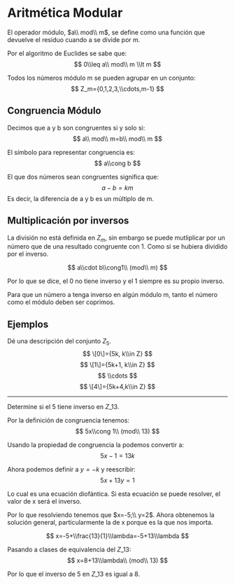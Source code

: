 # Aritmética Modular

El operador módulo, $a\\ mod\\ m$, se define como una función que devuelve el
residuo cuando a se divide por m.

Por el algoritmo de Euclides se sabe que: $$ 0\\leq a\\ mod\\ m \\lt m $$

Todos los números módulo m se pueden agrupar en un conjunto: $$
Z_m={0,1,2,3,\\cdots,m-1} $$

## Congruencia Módulo

Decimos que a y b son congruentes si y solo si: $$ a\\ mod\\ m=b\\ mod\\ m $$

El símbolo para representar congruencia es: $$ a\\cong b $$

El que dos números sean congruentes significa que: $$ a-b=km $$ Es decir, la
diferencia de a y b es un múltiplo de m.

## Multiplicación por inversos

La división no está definida en $Z_m$, sin embargo se puede mutliplicar por un
número que de una resultado congruente con 1. Como si se hubiera dividido por el
inverso.

$$ a\\cdot b\\cong1\\ (mod\\ m) $$

Por lo que se dice, el 0 no tiene inverso y el 1 siempre es su propio inverso.

Para que un número a tenga inverso en algún módulo m, tanto el número como el
módulo deben ser coprimos.

## Ejemplos

Dé una descripción del conjunto $Z_5$. $$ \[0\]={5k, k\\in Z} $$ $$ \[1\]={5k+1,
k\\in Z} $$ $$ \\cdots $$ $$ \[4\]={5k+4,k\\in Z} $$

______________________________________________________________________

Determine si el 5 tiene inverso en $Z\_{13}$.

Por la definición de congruencia tenemos: $$ 5x\\cong 1\\ (mod\\ 13) $$

Usando la propiedad de congruencia la podemos convertir a: $$ 5x-1=13k $$

Ahora podemos definir a $y=-k$ y reescribir: $$ 5x+13y=1 $$

Lo cual es una ecuación diofántica. Si esta ecuación se puede resolver, el valor
de x será el inverso.

Por lo que resolviendo tenemos que $x=-5;\\ y=2$. Ahora obtenemos la solución
general, particularmente la de x porque es la que nos importa.

$$ x=-5+\\frac{13}{1}\\lambda=-5+13\\lambda $$

Pasando a clases de equivalencia del $Z\_{13}$: $$ x=8+13\\lambda\\ (mod\\ 13)
$$

Por lo que el inverso de 5 en $Z\_{13}$ es igual a 8.
